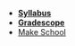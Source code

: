 * **[Syllabus](README.md)**
* **[Gradescope](https:/make.sc/bew2.3-gradescope)**
* [Make School](https://www.makeschool.com)
